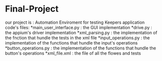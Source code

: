 # Final-Project
our project is :
Automation Enviroment for testing Keepers application
code's files:
*main_user_interface.py : the GUI implementation
*drive.py : the appium's driver implementation
*xml_parsing.py : the implementation of the fnction that hundle the tests in the xml file
*input_operations.py : the implementation of the functions that hundle the input's operations
*button_operations.py : the implementation of the functions that hundle the button's operations
*xml_file.xml : the file of all the flowes and tests
